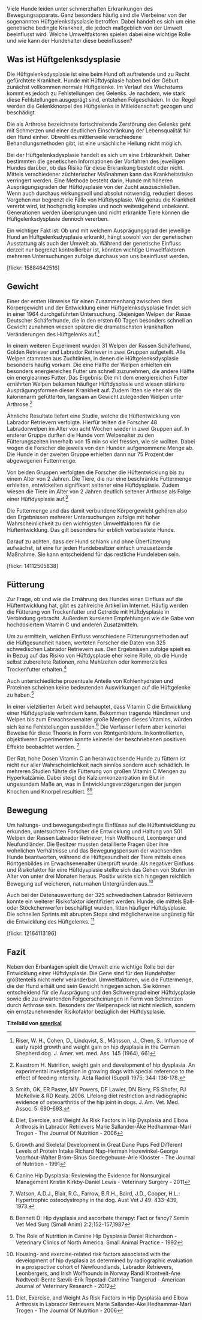 Viele Hunde leiden unter schmerzhaften Erkrankungen des Bewegungsapparats. Ganz besonders häufig sind die Vierbeiner von der sogenannten Hüftgelenksdysplasie betroffen. Dabei handelt es sich um eine genetische bedingte Krankheit, die jedoch maßgeblich von der Umwelt beeinflusst wird. Welche Umweltfaktoren spielen dabei eine wichtige Rolle und wie kann der Hundehalter diese beeinflussen?


## Was ist Hüftgelenksdysplasie

Die Hüftgelenksdysplasie ist eine beim Hund oft auftretende und zu Recht gefürchtete Krankheit. Hunde mit Hüftdysplasie haben bei der Geburt zunächst vollkommen normale Hüftgelenke. Im Verlauf des Wachstums kommt es jedoch zu Fehlstellungen des Gelenks. Je nachdem, wie stark diese Fehlstellungen ausgeprägt sind, entstehen Folgeschäden. In der Regel werden die Gelenkknorpel des Hüftgelenks in Mitleidenschaft gezogen und beschädigt. 

Die als Arthrose bezeichnete fortschreitende Zerstörung des Gelenks geht mit Schmerzen und einer deutlichen Einschränkung der Lebensqualität für den Hund einher. Obwohl es mittlerweile verschiedene Behandlungsmethoden gibt, ist eine ursächliche Heilung nicht möglich.

Bei der Hüftgelenksdysplasie handelt es sich um eine Erbkrankheit. Daher bestimmten die genetischen Informationen der Vorfahren des jeweiligen Hundes darüber, ob das Risiko für diese Erkrankung besteht oder nicht. Mittels verschiedener züchterischer Maßnahmen kann das Krankheitsrisiko verringert werden. Eine Methode besteht darin, Hunde mit höheren Ausprägungsgraden der Hüftdysplasie von der Zucht auszuschließen. Wenn auch durchaus wirkungsvoll und absolut notwendig, reduziert dieses Vorgehen nur begrenzt die Fälle von Hüftdysplasie. Wie genau die Krankheit vererbt wird, ist hochgradig komplex und noch weitestgehend unbekannt. Generationen werden übersprungen und nicht erkrankte Tiere können die  Hüftgelenksdysplasie dennoch vererben.

Ein wichtiger Fakt ist: Ob und mit welchem Ausprägungsgrad der jeweilige Hund an Hüftgelenksdysplasie erkrankt, hängt sowohl von der genetischen Ausstattung als auch der Umwelt ab. Während der genetische Einfluss derzeit nur begrenzt kontrollierbar ist, könnten wichtige Umweltfaktoren mehreren Untersuchungen zufolge durchaus von uns beeinflusst werden.

[flickr: 15884642516]

## Gewicht

Einer der ersten Hinweise für einen Zusammenhang zwischen dem Körpergewicht und der Entwicklung einer Hüftgelenksdysplasie findet sich in einer 1964 durchgeführten Untersuchung. Diejenigen Welpen der Rasse Deutscher Schäferhunde, die in den ersten 60 Tagen besonders schnell an Gewicht zunahmen wiesen spätere die dramatischsten krankhaften Veränderungen des Hüftgelenks auf.[^1] 

In einem weiteren Experiment wurden 31 Welpen der Rassen Schäferhund, Golden Retriever und Labrador Retriever in zwei Gruppen aufgeteilt. Alle Welpen stammten aus Zuchtlinien, in denen die Hüftgelenksdysplasie besonders häufig vorkam. Die eine Hälfte der Welpen erhielten ein besonders energiereiches Futter um schnell zuzunehmen, die andere Hälfte ein energiearmes Futter. Das Ergebnis: Die mit dem energiereichen Futter ernährten Welpen bekamen häufiger Hüftdysplasie und wiesen stärkere Ausprägungsformen dieser Krankheit auf. Zudem litten sie eher als die kalorienarm gefütterten, langsam an Gewicht zulegenden Welpen unter Arthrose.[^2]

Ähnliche Resultate liefert eine Studie, welche die Hüftentwicklung von Labrador Retrievern verfolgte. Hierfür teilten die Forscher 48 Labradorwelpen im Alter von acht Wochen wieder in zwei Gruppen auf. In ersterer Gruppe durften die Hunde vom Welpenalter zu den Fütterungszeiten innerhalb von 15 min so viel fressen, wie sie wollten. Dabei wogen die Forscher die jeweils von den Hunden aufgenommene Menge ab. Die Hunde in der zweiten Gruppe erhielten dann nur 75 Prozent der abgewogenen Futtermenge. 

Von beiden Gruppen verfolgten die Forscher die Hüftentwicklung bis zu einem Alter von 2 Jahren. Die Tiere, die nur eine beschränkte Futtermenge erhielten, entwickelten signifikant seltener eine Hüftdysplasie. Zudem wiesen die Tiere im Alter von 2 Jahren deutlich seltener Arthrose als Folge einer Hüftdysplasie auf.[^3]

Die Futtermenge und das damit verbundene Körpergewicht gehören also den Ergebnissen mehrerer Untersuchungen zufolge mit hoher Wahrscheinlichkeit zu den wichtigsten Umweltfaktoren für die Hüftentwicklung. Das gilt besonders für erblich vorbelastete Hunde. 

Darauf zu achten, dass der Hund schlank und ohne Überfütterung aufwächst, ist eine für jeden Hundebesitzer einfach umzusetzende Maßnahme. Sie kann entscheidend für das restliche Hundeleben sein.

[flickr: 14112505838]



## Fütterung 

Zur Frage, ob und wie die Ernährung des Hundes einen Einfluss auf die Hüftentwicklung hat, gibt es zahlreiche Artikel im Internet. Häufig werden die Fütterung von Trockenfutter und Getreide mit Hüftdysplasie in Verbindung gebracht. Außerdem kursieren Empfehlungen wie die Gabe von hochdosiertem Vitamin C und anderen Zusatzmitteln.

Um zu ermitteln, welchen Einfluss verschiedene Fütterungsmethoden auf die Hüftgesundheit haben, werteten Forscher die Daten von 325 schwedischen Labrador Retrievern aus. Den Ergebnissen zufolge spielt es in Bezug auf das Risiko von Hüftdysplasie eher keine Rolle, ob die Hunde selbst zubereitete Rationen, rohe Mahlzeiten oder kommerzielles Trockenfutter erhalten.[^4] 

Auch unterschiedliche prozentuale Anteile von Kohlenhydraten und Proteinen scheinen keine bedeutenden Auswirkungen auf die Hüftgelenke zu haben.[^5]

In einer vielzitierten Arbeit wird behauptet, dass Vitamin C die Entwicklung einer Hüftdysplasie verhindern kann. Bekommen tragende Hündinnen und Welpen bis zum Erwachsenenalter große Mengen dieses Vitamins, würden sich keine Fehlstellungen ausbilden.[^6] Die Verfasser liefern aber keinerlei Beweise für diese Theorie in Form von Röntgenbildern. In kontrollierten, objektiveren Experimenten konnte keinerlei der beschriebenen positiven Effekte beobachtet werden. [^7]

Der Rat, hohe Dosen Vitamin C an heranwachsende Hunde zu füttern ist nicht nur aller Wahrscheinlichkeit nach sinnlos sondern auch schädlich. In mehreren Studien führte die Fütterung von großen Vitamin C Mengen zu Hyperkalzämie. Dabei steigt die Kalziumkonzentration im Blut in ungesundem Maße an, was in Entwicklungsverzögerungen der jungen Knochen und Knorpel resultiert. [^8][^9]



## Bewegung

Um haltungs- und bewegungsbedingte Einflüsse auf die Hüftentwicklung zu erkunden, untersuchten Forscher die Entwicklung und Haltung von 501 Welpen der Rassen Labrador Retriever, Irish Wolfhound, Leonberger und Neufundländer. Die Besitzer mussten detaillierte Fragen über ihre wohnlichen Verhältnisse und das Bewegungspensum der wachsenden Hunde beantworten, während die Hüftgesundheit der Tiere mittels eines Röntgenbildes im Erwachsenenalter überprüft wurde. Als negativer Einfluss und Risikofaktor für eine Hüftdysplasie stellte sich das Gehen von Stufen im Alter von unter drei Monaten heraus. Positiv wirkte sich hingegen reichlich Bewegung auf weicheren, naturnahen Untergründen aus.[^10]

Auch bei der Datenauswertung der 325 schwedischen Labrador Retrievern konnte ein weiterer Risikofaktor  identifiziert werden: Hunde, die mittels Ball- oder Stöckchenwerfen beschäftigt wurden, litten häufiger Hüftdysplasie. Die schnellen Sprints mit abrupten Stops sind möglicherweise ungünstig für die Entwicklung des Hüftgelenks. [^4]

[flickr: 12164113196]

## Fazit

Neben den Erbanlagen spielt die Umwelt eine wichtige Rolle bei der Entwicklung einer Hüftdysplasie. Die Gene sind für den Hundehalter größtenteils nicht mehr veränderbar. Umweltfaktoren, wie die Futtermenge, die der Hund erhält und sein Gewicht hingegen schon. Sie können entscheidend für die Ausprägung und den Schweregrad einer Hüftdysplasie sowie die zu erwartenden Folgeerscheinungen in Form von Schmerzen durch Arthrose sein. Besonders der Welpenspeck ist nicht niedlich, sondern ein ernstzunehmender Risikofaktor bezüglich der Hüftdysplasie.

**Titelbild von [smerikal](https://www.flickr.com/photos/smerikal/5859474899/in/photolist-bZUhfA-9gY8ra-cpLZr5-a8b6Qo-8MDFGj-ciU2wu-8MAwHn-G7KFAe-8MGxB1-9VMkKi-aho8dU-8MAkTg-7Z94E8-bs2LAV-bpG657-8ME318-8MDFV8-bALBnf-8Vuwm7-9um5pT-8ME1ax-fCkr9p-bgQqS2-fydtNC-baQVr6-dEu9oK-8MAsND-5SAkjB-djo7q-7mDfXh-8MExPG-6rhbxD-8MFZzj-b3mmhD-dSjGBv-cxcE9f-cBKoKf-9cpeqQ-daP6Pb-bBZNrL-ct1Trb-e2tvPn-bgQp5n-a4qbmx-oPBf93-7Z94ZF-4yCsM-71sb54-4DgKse-JdBKge)**



[^1]: Riser, W. H., Cohen, D., Lindqvist, S., Månsson, J., Chen, S.: Influence of early rapid growth and weight gain on hip dysplasia in the German Shepherd dog. J. Amer. vet. med. Ass. 145 (1964), 661



[^2]: Kasstrom H. Nutrition, weight gain and development of hip dysplasia. An experimental investigation in growing dogs with special reference to the effect of feeding intensity. Acta Radiol (Suppl) 1975; 344: 136-178.




[^3]: Smith, GK, ER Paster, MY Powers, DF Lawler, DN Biery, FS Shofer, PJ McKellvie & RD Kealy.  2006.  Lifelong diet restriction and radiographic evidence of osteoarthritis of the hip joint in dogs. J. Am. Vet. Med. Assoc. 5: 690-693.

[^4]: Diet, Exercise, and Weight As Risk Factors in Hip Dysplasia and Elbow Arthrosis in Labrador Retrievers Marie Sallander-Åke Hedhammar-Mari Trogen - The Journal Of Nutrition - 2006

[^5]: Growth and Skeletal Development in Great Dane Pups Fed Different Levels of Protein Intake Richard Nap-Herman Hazewinkel-George Voorhout-Walter Brom-Sinus Goedegebuure-Arie Klooster - The Journal of Nutrition - 1991



[^6]: Canine Hip Dysplasia: Reviewing the Evidence for Nonsurgical Management Kristin Kirkby-Daniel Lewis - Veterinary Surgery - 2011

[^7]: Watson, A.D.J., Blair, R.C., Farrow, B.R.H., Baird, J.D., Cooper, H.L.: Hypertrophic osteodystrophy in the dog. Aust Vet J 49: 433–439, 1973.

[^8]: Bennett D: Hip dysplasia and ascorbate therapy: Fact or fancy? Semin Vet Med Surg (Small Anim) 2:2;152-157,1987 

[^9]: The Role of Nutrition in Canine Hip Dysplasia Daniel Richardson - Veterinary Clinics of North America: Small Animal Practice - 1992

[^10]: Housing- and exercise-related risk factors associated with the development of hip dysplasia as determined by radiographic evaluation in a prospective cohort of Newfoundlands, Labrador Retrievers, Leonbergers, and Irish Wolfhounds in Norway Randi Krontveit-Ane Nødtvedt-Bente Sævik-Erik Ropstad-Cathrine Trangerud - American Journal of Veterinary Research - 2012
